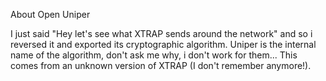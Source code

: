 About Open Uniper

I just said "Hey let's see what XTRAP sends around the network" and so i reversed it and exported its cryptographic algorithm.
Uniper is the internal name of the algorithm, don't ask me why, i don't work for them...
This comes from an unknown version of XTRAP (I don't remember anymore!).